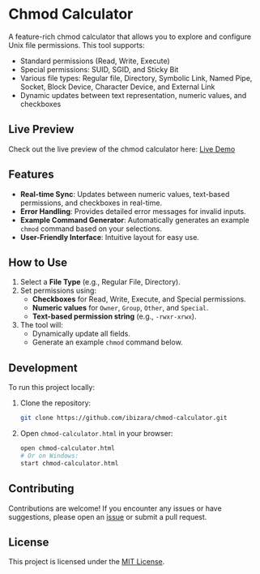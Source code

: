 # Chmod Calculator

A feature-rich chmod calculator that allows you to explore and configure Unix file permissions. This tool supports:
- Standard permissions (Read, Write, Execute)
- Special permissions: SUID, SGID, and Sticky Bit
- Various file types: Regular file, Directory, Symbolic Link, Named Pipe, Socket, Block Device, Character Device, and External Link
- Dynamic updates between text representation, numeric values, and checkboxes

## Live Preview
Check out the live preview of the chmod calculator here:
[Live Demo](https://ibizara.github.io/chmod-calculator/chmod-calculator.html)

## Features
- **Real-time Sync**: Updates between numeric values, text-based permissions, and checkboxes in real-time.
- **Error Handling**: Provides detailed error messages for invalid inputs.
- **Example Command Generator**: Automatically generates an example `chmod` command based on your selections.
- **User-Friendly Interface**: Intuitive layout for easy use.

## How to Use
1. Select a **File Type** (e.g., Regular File, Directory).
2. Set permissions using:
   - **Checkboxes** for Read, Write, Execute, and Special permissions.
   - **Numeric values** for `Owner`, `Group`, `Other`, and `Special`.
   - **Text-based permission string** (e.g., `-rwxr-xrwx`).
3. The tool will:
   - Dynamically update all fields.
   - Generate an example `chmod` command below.

## Development
To run this project locally:
1. Clone the repository:
   ```bash
   git clone https://github.com/ibizara/chmod-calculator.git
   ```
2. Open `chmod-calculator.html` in your browser:
   ```bash
   open chmod-calculator.html
   # Or on Windows:
   start chmod-calculator.html
   ```

## Contributing
Contributions are welcome! If you encounter any issues or have suggestions, please open an [issue](https://github.com/ibizara/chmod-calculator/issues) or submit a pull request.

## License
This project is licensed under the [MIT License](LICENSE).
